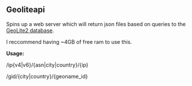 ## Geoliteapi
Spins up a web server which will return json files based on queries to the [GeoLite2 database](https://dev.maxmind.com/geoip/geoip2/geolite2/).

I reccommend having ~4GB of free ram to use this.



**Usage:**

/ip{v4|v6}/{asn|city|country}/{ip}

/gid/{city|country}/{geoname\_id}
